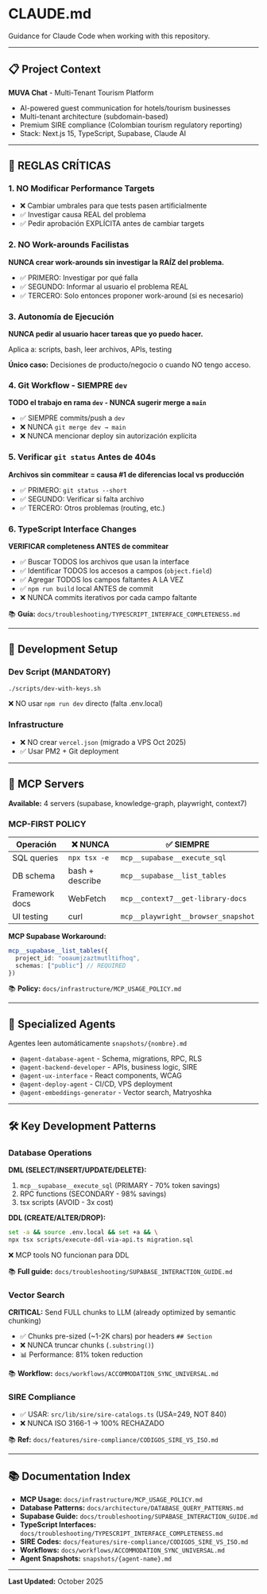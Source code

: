 # CLAUDE.md

Guidance for Claude Code when working with this repository.

---

## 📋 Project Context

**MUVA Chat** - Multi-Tenant Tourism Platform
- AI-powered guest communication for hotels/tourism businesses
- Multi-tenant architecture (subdomain-based)
- Premium SIRE compliance (Colombian tourism regulatory reporting)
- Stack: Next.js 15, TypeScript, Supabase, Claude AI

---

## 🚨 REGLAS CRÍTICAS

### 1. NO Modificar Performance Targets
- ❌ Cambiar umbrales para que tests pasen artificialmente
- ✅ Investigar causa REAL del problema
- ✅ Pedir aprobación EXPLÍCITA antes de cambiar targets

### 2. NO Work-arounds Facilistas
**NUNCA crear work-arounds sin investigar la RAÍZ del problema.**

- ✅ PRIMERO: Investigar por qué falla
- ✅ SEGUNDO: Informar al usuario el problema REAL
- ✅ TERCERO: Solo entonces proponer work-around (si es necesario)

### 3. Autonomía de Ejecución
**NUNCA pedir al usuario hacer tareas que yo puedo hacer.**

Aplica a: scripts, bash, leer archivos, APIs, testing

**Único caso:** Decisiones de producto/negocio o cuando NO tengo acceso.

### 4. Git Workflow - SIEMPRE `dev`
**TODO el trabajo en rama `dev` - NUNCA sugerir merge a `main`**

- ✅ SIEMPRE commits/push a `dev`
- ❌ NUNCA `git merge dev → main`
- ❌ NUNCA mencionar deploy sin autorización explícita

### 5. Verificar `git status` Antes de 404s
**Archivos sin commitear = causa #1 de diferencias local vs producción**

- ✅ PRIMERO: `git status --short`
- ✅ SEGUNDO: Verificar si falta archivo
- ✅ TERCERO: Otros problemas (routing, etc.)

### 6. TypeScript Interface Changes
**VERIFICAR completeness ANTES de commitear**

- ✅ Buscar TODOS los archivos que usan la interface
- ✅ Identificar TODOS los accesos a campos (`object.field`)
- ✅ Agregar TODOS los campos faltantes A LA VEZ
- ✅ `npm run build` local ANTES de commit
- ❌ NUNCA commits iterativos por cada campo faltante

📚 **Guía:** `docs/troubleshooting/TYPESCRIPT_INTERFACE_COMPLETENESS.md`

---

## 🚀 Development Setup

### Dev Script (MANDATORY)
```bash
./scripts/dev-with-keys.sh
```
❌ NO usar `npm run dev` directo (falta .env.local)

### Infrastructure
- ❌ NO crear `vercel.json` (migrado a VPS Oct 2025)
- ✅ Usar PM2 + Git deployment

---

## 🤖 MCP Servers

**Available:** 4 servers (supabase, knowledge-graph, playwright, context7)

### MCP-FIRST POLICY

| Operación | ❌ NUNCA | ✅ SIEMPRE |
|-----------|----------|------------|
| SQL queries | `npx tsx -e` | `mcp__supabase__execute_sql` |
| DB schema | bash + describe | `mcp__supabase__list_tables` |
| Framework docs | WebFetch | `mcp__context7__get-library-docs` |
| UI testing | curl | `mcp__playwright__browser_snapshot` |

**MCP Supabase Workaround:**
```typescript
mcp__supabase__list_tables({
  project_id: "ooaumjzaztmutltifhoq",
  schemas: ["public"] // REQUIRED
})
```

📚 **Policy:** `docs/infrastructure/MCP_USAGE_POLICY.md`

---

## 🤖 Specialized Agents

Agentes leen automáticamente `snapshots/{nombre}.md`

- `@agent-database-agent` - Schema, migrations, RPC, RLS
- `@agent-backend-developer` - APIs, business logic, SIRE
- `@agent-ux-interface` - React components, WCAG
- `@agent-deploy-agent` - CI/CD, VPS deployment
- `@agent-embeddings-generator` - Vector search, Matryoshka

---

## 🛠️ Key Development Patterns

### Database Operations

**DML (SELECT/INSERT/UPDATE/DELETE):**
1. `mcp__supabase__execute_sql` (PRIMARY - 70% token savings)
2. RPC functions (SECONDARY - 98% savings)
3. tsx scripts (AVOID - 3x cost)

**DDL (CREATE/ALTER/DROP):**
```bash
set -a && source .env.local && set +a && \
npx tsx scripts/execute-ddl-via-api.ts migration.sql
```
❌ MCP tools NO funcionan para DDL

📚 **Full guide:** `docs/troubleshooting/SUPABASE_INTERACTION_GUIDE.md`

### Vector Search
**CRITICAL:** Send FULL chunks to LLM (already optimized by semantic chunking)

- ✅ Chunks pre-sized (~1-2K chars) por headers `## Section`
- ❌ NUNCA truncar chunks (`.substring()`)
- 📊 Performance: 81% token reduction

📚 **Workflow:** `docs/workflows/ACCOMMODATION_SYNC_UNIVERSAL.md`

### SIRE Compliance
- ✅ USAR: `src/lib/sire/sire-catalogs.ts` (USA=249, NOT 840)
- ❌ NUNCA ISO 3166-1 → 100% RECHAZADO

📚 **Ref:** `docs/features/sire-compliance/CODIGOS_SIRE_VS_ISO.md`

---

## 📚 Documentation Index

- **MCP Usage:** `docs/infrastructure/MCP_USAGE_POLICY.md`
- **Database Patterns:** `docs/architecture/DATABASE_QUERY_PATTERNS.md`
- **Supabase Guide:** `docs/troubleshooting/SUPABASE_INTERACTION_GUIDE.md`
- **TypeScript Interfaces:** `docs/troubleshooting/TYPESCRIPT_INTERFACE_COMPLETENESS.md`
- **SIRE Codes:** `docs/features/sire-compliance/CODIGOS_SIRE_VS_ISO.md`
- **Workflows:** `docs/workflows/ACCOMMODATION_SYNC_UNIVERSAL.md`
- **Agent Snapshots:** `snapshots/{agent-name}.md`

---

**Last Updated:** October 2025
